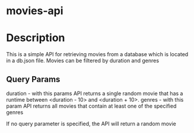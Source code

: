 # movies-api

# Description

This is a simple API for retrieving movies from a database which is located in a db.json file.
Movies can be filtered by duration and genres

## Query Params

duration - with this params API returns a single random movie that has a runtime between <duration - 10> and <duration + 10>.
genres - with this param API returns all movies that contain at least one of the specified genres

If no query parameter is specified, the API will return a random movie
